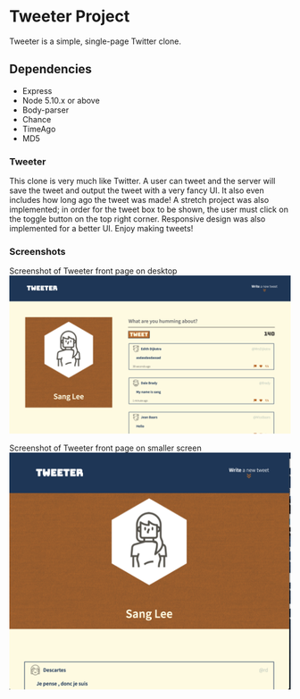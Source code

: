 # Tweeter Project

Tweeter is a simple, single-page Twitter clone.

## Dependencies

- Express
- Node 5.10.x or above
- Body-parser
- Chance
- TimeAgo
- MD5

### Tweeter

This clone is very much like Twitter. A user can tweet and the server will save the tweet and output the tweet with a very fancy UI. It also even includes how long ago the tweet was made! A stretch project was also implemented; in order for the tweet box to be shown, the user must click on the toggle button on the top right corner. Responsive design was also implemented for a better UI. Enjoy making tweets!

### Screenshots

Screenshot of Tweeter front page on desktop
!["Screenshot of Tweeter front page on desktop"](https://github.com/melonaster3/tweeter/blob/master/docs/ScreenShot%201.png?raw=true)

Screenshot of Tweeter front page on smaller screen
!["Screenshot of Tweeter front page on smaller screen"](https://github.com/melonaster3/tweeter/blob/master/docs/ScreenShot%202.png?raw=true)
